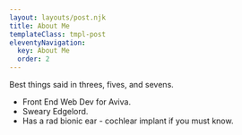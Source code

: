 ```yaml
---
layout: layouts/post.njk
title: About Me
templateClass: tmpl-post
eleventyNavigation:
  key: About Me
  order: 2
---
```


Best things said in threes, fives, and sevens.

+ Front End Web Dev for Aviva.
+ Sweary Edgelord.
+ Has a rad bionic ear - cochlear implant if you must know.